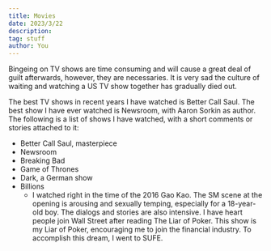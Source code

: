 ```yaml
---
title: Movies
date: 2023/3/22
description:
tag: stuff
author: You
---
```


Bingeing on TV shows are time consuming and will cause a great deal of guilt afterwards, however, they are necessaries. It is very sad the culture of waiting and watching a US TV show together has gradually died out.

The best TV shows in recent years I have watched is Better Call Saul. The best show I have ever watched is Newsroom, with Aaron Sorkin as author. The following is a list of shows I have watched, with a short comments or stories attached to it:

- Better Call Saul, masterpiece
- Newsroom
- Breaking Bad
- Game of Thrones
- Dark, a German show
- Billions
  -  I watched right in the time of the 2016 Gao Kao. The SM scene at the opening is arousing and sexually temping, especially for a 18-year-old boy. The dialogs and stories are also intensive. I have heart people join Wall Street after reading The Liar of Poker. This show is my Liar of Poker, encouraging me to join the financial industry. To accomplish this dream, I went to SUFE.

